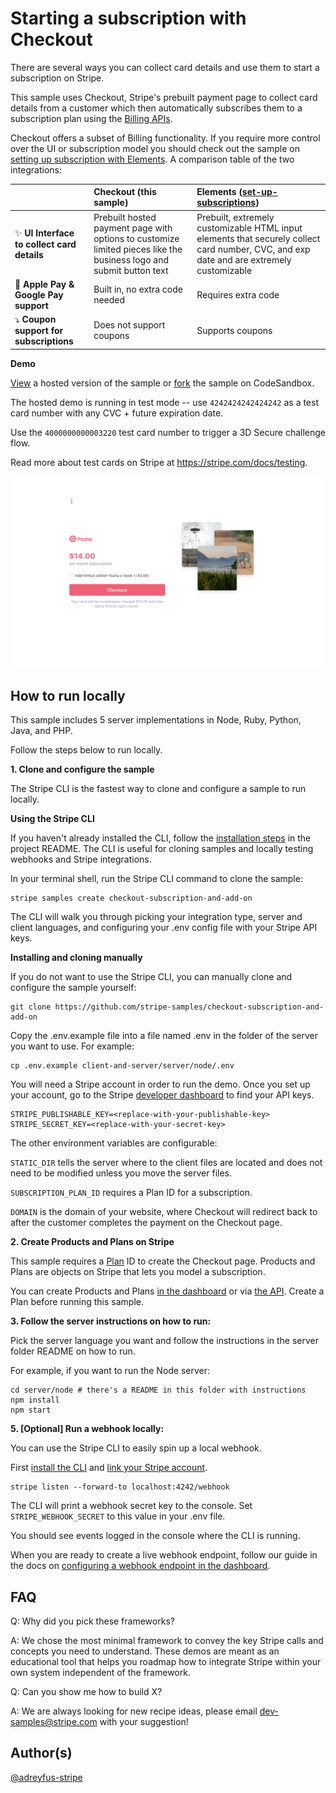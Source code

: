 # Starting a subscription with Checkout

There are several ways you can collect card details and use them to start a subscription on Stripe.

This sample uses Checkout, Stripe's prebuilt payment page to collect card details from a customer which then automatically subscribes them to a subscription plan using the [Billing APIs](https://stripe.com/docs/billing).

Checkout offers a subset of Billing functionality. If you require more control over the UI or subscription model you should check out the sample on [setting up subscription with Elements](https://github.com/stripe-samples/set-up-subscriptions). A comparison table of the two integrations:

<!-- prettier-ignore -->
|     | Checkout (this sample) | Elements ([set-up-subscriptions](https://github.com/stripe-samples/set-up-subscriptions))
:--- | :--- | :---
✨ **UI Interface to collect card details**  | Prebuilt hosted payment page with options to customize limited pieces like the business logo and submit button text | Prebuilt, extremely customizable HTML input elements that securely collect card number, CVC, and exp date and are extremely customizable |
📱 **Apple Pay & Google Pay support**  | Built in, no extra code needed  | Requires extra code |
⤵️ **Coupon support for subscriptions**  | Does not support coupons | Supports coupons |


**Demo**

[View](https://508st.sse.codesandbox.io/) a hosted version of the sample or [fork](https://codesandbox.io/s/checkout-subscription-with-add-on-508st) the sample on CodeSandbox.

The hosted demo is running in test mode -- use `4242424242424242` as a test card number with any CVC + future expiration date.

Use the `4000000000003220` test card number to trigger a 3D Secure challenge flow.

Read more about test cards on Stripe at https://stripe.com/docs/testing.

[<img src="./checkout-example.gif" alt="Example of Stripe Checkout">](https://508st.sse.codesandbox.io/)

## How to run locally

This sample includes 5 server implementations in Node, Ruby, Python, Java, and PHP.

Follow the steps below to run locally.

**1. Clone and configure the sample**

The Stripe CLI is the fastest way to clone and configure a sample to run locally. 

**Using the Stripe CLI**

If you haven't already installed the CLI, follow the [installation steps](https://github.com/stripe/stripe-cli#installation) in the project README. The CLI is useful for cloning samples and locally testing webhooks and Stripe integrations.

In your terminal shell, run the Stripe CLI command to clone the sample:

```
stripe samples create checkout-subscription-and-add-on
```

The CLI will walk you through picking your integration type, server and client languages, and configuring your .env config file with your Stripe API keys. 

**Installing and cloning manually**

If you do not want to use the Stripe CLI, you can manually clone and configure the sample yourself:

```
git clone https://github.com/stripe-samples/checkout-subscription-and-add-on
```

Copy the .env.example file into a file named .env in the folder of the server you want to use. For example:

```
cp .env.example client-and-server/server/node/.env
```

You will need a Stripe account in order to run the demo. Once you set up your account, go to the Stripe [developer dashboard](https://stripe.com/docs/development#api-keys) to find your API keys.

```
STRIPE_PUBLISHABLE_KEY=<replace-with-your-publishable-key>
STRIPE_SECRET_KEY=<replace-with-your-secret-key>
```

The other environment variables are configurable:

`STATIC_DIR` tells the server where to the client files are located and does not need to be modified unless you move the server files.

`SUBSCRIPTION_PLAN_ID` requires a Plan ID for a subscription.

`DOMAIN` is the domain of your website, where Checkout will redirect back to after the customer completes the payment on the Checkout page. 

**2. Create Products and Plans on Stripe** 

This sample requires a [Plan](https://stripe.com/docs/api/plans/object) ID to create the Checkout page. Products and Plans are objects on Stripe that lets you model a subscription. 

You can create Products and Plans [in the dashboard](https://dashboard.stripe.com/products) or via [the API](https://stripe.com/docs/api/plans/create). Create a Plan before running this sample. 


**3. Follow the server instructions on how to run:**

Pick the server language you want and follow the instructions in the server folder README on how to run.

For example, if you want to run the Node server:

```
cd server/node # there's a README in this folder with instructions
npm install
npm start
```

**5. [Optional] Run a webhook locally:**

You can use the Stripe CLI to easily spin up a local webhook.

First [install the CLI](https://stripe.com/docs/stripe-cli) and [link your Stripe account](https://stripe.com/docs/stripe-cli#link-account).

```
stripe listen --forward-to localhost:4242/webhook
```

The CLI will print a webhook secret key to the console. Set `STRIPE_WEBHOOK_SECRET` to this value in your .env file.

You should see events logged in the console where the CLI is running.

When you are ready to create a live webhook endpoint, follow our guide in the docs on [configuring a webhook endpoint in the dashboard](https://stripe.com/docs/webhooks/setup#configure-webhook-settings). 


## FAQ
Q: Why did you pick these frameworks?

A: We chose the most minimal framework to convey the key Stripe calls and concepts you need to understand. These demos are meant as an educational tool that helps you roadmap how to integrate Stripe within your own system independent of the framework.

Q: Can you show me how to build X?

A: We are always looking for new recipe ideas, please email dev-samples@stripe.com with your suggestion!

## Author(s)
[@adreyfus-stripe](https://twitter.com/adrind)
